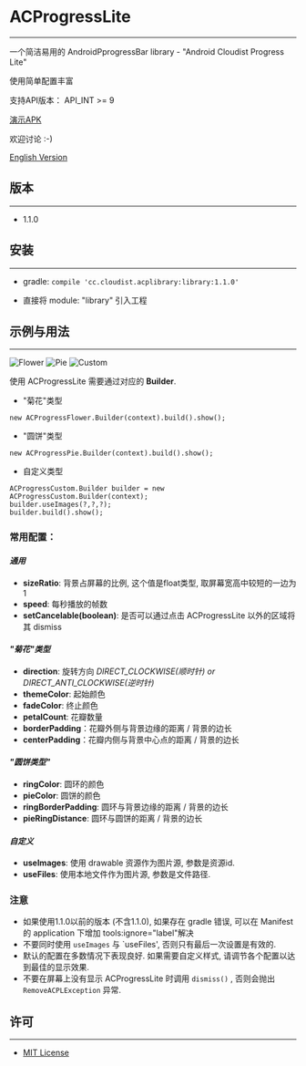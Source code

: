 # ACProgressLite
---
一个简洁易用的 AndroidPprogressBar library - "Android Cloudist Progress Lite"

使用简单配置丰富

支持API版本： API_INT >= 9

[演示APK](https://github.com/Cloudist/ACProgressLite/raw/master/sample.apk)

欢迎讨论 :-)

[English Version](https://github.com/Cloudist/ACProgressLite/blob/master/README.md)

## 版本
---
* 1.1.0

## 安装
---
* gradle: `compile 'cc.cloudist.acplibrary:library:1.1.0'`

* 直接将 module: "library" 引入工程

## 示例与用法
---

![Flower](https://raw.githubusercontent.com/Cloudist/ACProgressLite/master/acpl1.gif)
![Pie](https://raw.githubusercontent.com/Cloudist/ACProgressLite/master/acpl2.gif)
![Custom](https://raw.githubusercontent.com/Cloudist/ACProgressLite/master/acpl3.gif)

使用 ACProgressLite 需要通过对应的 **Builder**.

* "菊花"类型

`new ACProgressFlower.Builder(context).build().show();`

* "圆饼"类型

`new ACProgressPie.Builder(context).build().show();`
* 自定义类型

```
ACProgressCustom.Builder builder = new ACProgressCustom.Builder(context);
builder.useImages(?,?,?);
builder.build().show();
```

### **常用配置：**
#### *通用*
* **sizeRatio**: 背景占屏幕的比例, 这个值是float类型, 取屏幕宽高中较短的一边为1
* **speed**: 每秒播放的帧数
* **setCancelable(boolean)**: 是否可以通过点击 ACProgressLite 以外的区域将其 dismiss

#### *"菊花"类型*
* **direction**: 旋转方向 *DIRECT_CLOCKWISE(顺时针) or DIRECT_ANTI_CLOCKWISE(逆时针)*
* **themeColor**: 起始颜色
* **fadeColor**: 终止颜色
* **petalCount**: 花瓣数量
* **borderPadding**：花瓣外侧与背景边缘的距离 / 背景的边长
* **centerPadding**：花瓣内侧与背景中心点的距离 / 背景的边长

#### *"圆饼类型"*
* **ringColor**: 圆环的颜色
* **pieColor**: 圆饼的颜色
* **ringBorderPadding**: 圆环与背景边缘的距离 / 背景的边长
* **pieRingDistance**: 圆环与圆饼的距离 / 背景的边长

#### *自定义*
* **useImages**: 使用 drawable 资源作为图片源, 参数是资源id.
* **useFiles**: 使用本地文件作为图片源, 参数是文件路径.

### **注意**
* 如果使用1.1.0以前的版本 (不含1.1.0), 如果存在 gradle 错误, 可以在 Manifest 的 application 下增加 tools:ignore="label"解决
* 不要同时使用 `useImages` 与 `useFiles', 否则只有最后一次设置是有效的.
* 默认的配置在多数情况下表现良好. 如果需要自定义样式, 请调节各个配置以达到最佳的显示效果.
* 不要在屏幕上没有显示 ACProgressLite 时调用 `dismiss()` , 否则会抛出`RemoveACPLException` 异常.


## 许可
---
* [MIT License](http://mit-license.org/)